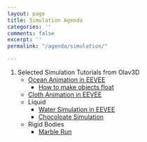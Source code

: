 ```yaml
---
layout: page
title: Simulation Agenda
categories: ''
comments: false
excerpt: ''
permalink: "/agenda/simulation/"

---
```

1. Selected Simulation Tutorials from Olav3D
   * [Ocean Animation in EEVEE](https://www.youtube.com/watch?v=bEspv3L791M)
     * [How to make objects float](https://www.youtube.com/watch?v=xMDW0lWM130)
   * [Cloth Animation in EEVEE](https://www.youtube.com/watch?v=j7TdEzRwgzs)
   * Liquid
     * [Water Simulation in EEVEE](https://www.youtube.com/watch?v=IOtZdysaJEA)
     * [Chocoloate Simulation](https://www.youtube.com/watch?v=pMisxdsfXCg)
   * Rigid Bodies
     * [Marble Run](https://youtu.be/_-JN53Yv45U)
